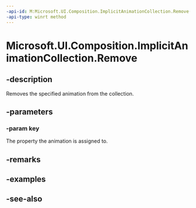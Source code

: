 ```yaml
---
-api-id: M:Microsoft.UI.Composition.ImplicitAnimationCollection.Remove(System.String)
-api-type: winrt method
---
```


<!-- Method syntax
public void Remove(System.String key)
-->

# Microsoft.UI.Composition.ImplicitAnimationCollection.Remove

## -description
Removes the specified animation from the collection.

## -parameters
### -param key
The property the animation is assigned to.

## -remarks

## -examples

## -see-also
